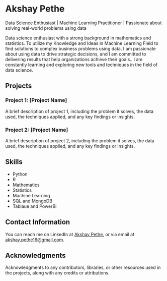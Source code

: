 # Akshay Pethe
Data Science Enthusiast | Machine Learning Practitioner | Passionate about solving real-world problems using data

Data science enthusiast with a strong background in mathematics and statistics. To utilize my Knowledge and Ideas in Machine Learning Field to find solutions to complex business problems using data. I am passionate about using data to drive strategic decisions, and I am committed to delivering results that help organizations achieve their goals.. I am constantly learning and exploring new tools and techniques in the field of data science.

## Projects

### Project 1: [Project Name]

A brief description of project 1, including the problem it solves, the data used, the techniques applied, and any key findings or insights.

### Project 2: [Project Name]

A brief description of project 2, including the problem it solves, the data used, the techniques applied, and any key findings or insights.

## Skills

- Python
- R
- Mathematics
- Statistics
- Machine Learning
- SQL and MongoDB
- Tablaue and PowerBi
## Contact Information

You can reach me on LinkedIn at [Akshay Pethe](https://www.linkedin.com/in/akshay-pethe-07b20a161/), or via email at akshay.pethe16@gmail.com.

## Acknowledgments

Acknowledgments to any contributors, libraries, or other resources used in the projects, along with any credits or attributions.

